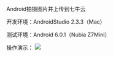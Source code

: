 Android拍摄图片并上传到七牛云

开发环境：AndroidStudio 2.3.3（Mac）

测试环境：Android 6.0.1（Nubia Z7Mini）

操作演示：
![](https://github.com/Micheal-Yan/QiNiuTestDemo/blob/master/demo.gif)

